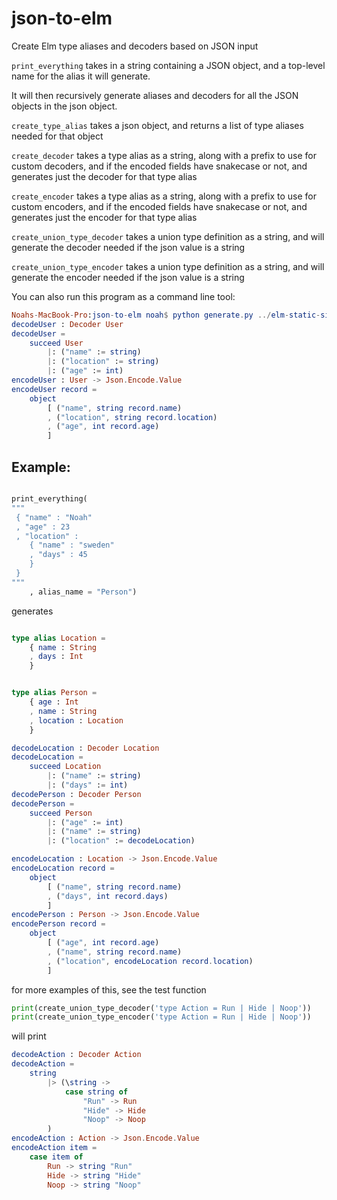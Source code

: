# json-to-elm
Create Elm type aliases and decoders based on JSON input

`print_everything` takes in a string containing a JSON object, and a top-level name for the alias it will generate.

It will then recursively generate aliases and decoders for all the JSON objects in the json object.

`create_type_alias` takes a json object, and returns a list of type aliases needed for that object

`create_decoder` takes a type alias as a string, along with a prefix to use for custom decoders, and if the encoded fields have snakecase or not, and generates just the decoder for that type alias

`create_encoder` takes a type alias as a string, along with a prefix to use for custom encoders, and if the encoded fields have snakecase or not, and generates just the encoder for that type alias

`create_union_type_decoder` takes a union type definition as a string, and will generate the decoder needed if the json value is a string

`create_union_type_encoder` takes a union type definition as a string, and will generate the encoder needed if the json value is a string


You can also run this program as a command line tool:

```elm
Noahs-MacBook-Pro:json-to-elm noah$ python generate.py ../elm-static-site/examples/Users.elm
decodeUser : Decoder User
decodeUser =
    succeed User
        |: ("name" := string)
        |: ("location" := string)
        |: ("age" := int)
encodeUser : User -> Json.Encode.Value
encodeUser record =
    object
        [ ("name", string record.name)
        , ("location", string record.location)
        , ("age", int record.age)
        ]
```


## Example:

```python

print_everything(
"""
 { "name" : "Noah"
 , "age" : 23
 , "location" :
    { "name" : "sweden"
    , "days" : 45
    }
 }
"""
    , alias_name = "Person")

```

generates

```elm

type alias Location =
    { name : String
    , days : Int
    }


type alias Person =
    { age : Int
    , name : String
    , location : Location
    }

decodeLocation : Decoder Location
decodeLocation =
    succeed Location
        |: ("name" := string)
        |: ("days" := int)
decodePerson : Decoder Person
decodePerson =
    succeed Person
        |: ("age" := int)
        |: ("name" := string)
        |: ("location" := decodeLocation)

encodeLocation : Location -> Json.Encode.Value
encodeLocation record =
    object
        [ ("name", string record.name)
        , ("days", int record.days)
        ]
encodePerson : Person -> Json.Encode.Value
encodePerson record =
    object
        [ ("age", int record.age)
        , ("name", string record.name)
        , ("location", encodeLocation record.location)
        ]

```
for more examples of this, see the test function


```python
print(create_union_type_decoder('type Action = Run | Hide | Noop'))
print(create_union_type_encoder('type Action = Run | Hide | Noop'))
```

will print

```elm
decodeAction : Decoder Action
decodeAction =
    string
        |> (\string ->
            case string of
                "Run" -> Run
                "Hide" -> Hide
                "Noop" -> Noop
        )
encodeAction : Action -> Json.Encode.Value
encodeAction item =
    case item of
        Run -> string "Run"
        Hide -> string "Hide"
        Noop -> string "Noop"
```
